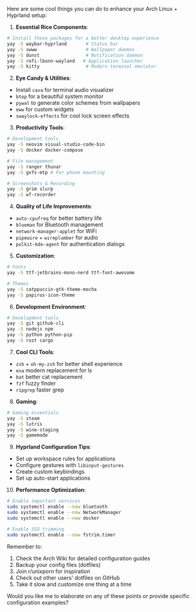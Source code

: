 
Here are some cool things you can do to enhance your Arch Linux + Hyprland setup:

1. **Essential Rice Components**:
```bash
# Install these packages for a better desktop experience
yay -S waybar-hyprland       # Status bar
yay -S swww                  # Wallpaper daemon
yay -S dunst                 # Notification daemon
yay -S rofi-lbonn-wayland   # Application launcher
yay -S kitty                 # Modern terminal emulator
```

2. **Eye Candy & Utilities**:
- Install `cava` for terminal audio visualizer
- `btop` for a beautiful system monitor
- `pywal` to generate color schemes from wallpapers
- `eww` for custom widgets
- `swaylock-effects` for cool lock screen effects

3. **Productivity Tools**:
```bash
# Development tools
yay -S neovim visual-studio-code-bin
yay -S docker docker-compose

# File management
yay -S ranger thunar
yay -S gvfs-mtp # For phone mounting

# Screenshots & Recording
yay -S grim slurp
yay -S wf-recorder
```

4. **Quality of Life Improvements**:
- `auto-cpufreq` for better battery life
- `blueman` for Bluetooth management
- `network-manager-applet` for WiFi
- `pipewire` + `wireplumber` for audio
- `polkit-kde-agent` for authentication dialogs

5. **Customization**:
```bash
# Fonts
yay -S ttf-jetbrains-mono-nerd ttf-font-awesome

# Themes
yay -S catppuccin-gtk-theme-mocha
yay -S papirus-icon-theme
```

6. **Development Environment**:
```bash
# Development tools
yay -S git github-cli
yay -S nodejs npm
yay -S python python-pip
yay -S rust cargo
```

7. **Cool CLI Tools**:
- `zsh` + `oh-my-zsh` for better shell experience
- `exa` modern replacement for ls
- `bat` better cat replacement
- `fzf` fuzzy finder
- `ripgrep` faster grep

8. **Gaming**:
```bash
# Gaming essentials
yay -S steam
yay -S lutris
yay -S wine-staging
yay -S gamemode
```

9. **Hyprland Configuration Tips**:
- Set up workspace rules for applications
- Configure gestures with `libinput-gestures`
- Create custom keybindings
- Set up auto-start applications

10. **Performance Optimization**:
```bash
# Enable important services
sudo systemctl enable --now bluetooth
sudo systemctl enable --now NetworkManager
sudo systemctl enable --now docker

# Enable SSD trimming
sudo systemctl enable --now fstrim.timer
```

Remember to:
1. Check the Arch Wiki for detailed configuration guides
2. Backup your config files (dotfiles)
3. Join r/unixporn for inspiration
4. Check out other users' dotfiles on GitHub
5. Take it slow and customize one thing at a time

Would you like me to elaborate on any of these points or provide specific configuration examples?
